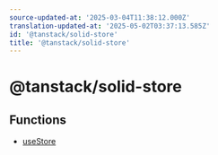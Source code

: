 ```yaml
---
source-updated-at: '2025-03-04T11:38:12.000Z'
translation-updated-at: '2025-05-02T03:37:13.585Z'
id: '@tanstack/solid-store'
title: '@tanstack/solid-store'
---
```


<!-- DO NOT EDIT: this page is autogenerated from the type comments -->

# @tanstack/solid-store

## Functions

- [useStore](functions/usestore.md)
